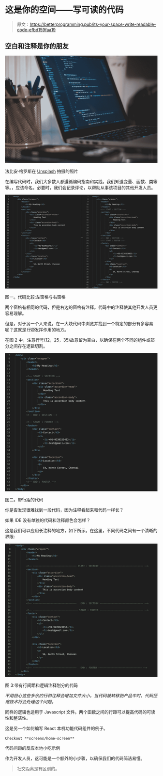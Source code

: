 # 这是你的空间——写可读的代码

> 原文：<https://betterprogramming.pub/its-your-space-write-readable-code-efbd159faa19>

## 空白和注释是你的朋友

![](img/5ae0d960a8dd2c698fd4ee650446c706.png)

法比安·格罗斯在 [Unsplash](https://unsplash.com?utm_source=medium&utm_medium=referral) 拍摄的照片

在编写代码时，我们大多数人都遵循编码指南和实践。我们知道变量、函数、类等等。，应该命名。必要时，我们会记录评论，以帮助从事该项目的其他开发人员。

![](img/bb8ee43f9a275f8a08b52c07257053ce.png)

图一。代码比较:左窗格与右窗格

两个窗格有相同的代码，但是右边的窗格有注释。代码中的注释使其他开发人员更容易理解。

但是，对于另一个人来说，在一大块代码中浏览并找到一个特定的部分有多容易呢？这就是*行距*发挥作用的地方。

在图 2 中，注意行号(12，25，35)故意留为空白，以确保在两个不同的组件或部分之间存在逻辑切割。

![](img/61a1ad87f6b19798c47993fbceda2e2a.png)

图二。带行距的代码

你是否发现很难找到一段代码，因为注释看起来和代码一样长？

如果 IDE 没有单独的代码和注释颜色会怎样？

这是我们可以应用长注释的地方，如下所示。在这里，不同代码之间有一个清晰的界限:

![](img/08ec884732f9a0c5196e49bee296cde8.png)

图 3:带有行间距和逻辑注释划分的代码

*不用担心这些多余的行和注释会增加文件大小。当代码被转移到产品中时，代码压缩技术将会处理这个问题。*

同样的逻辑也适用于 Javascript 文件。两个函数之间的行距可以提高代码的可读性和整洁性。

这是另一个如何编写 React 本机功能代码组件的例子。

`Checkout **screens/home-screen**`

代码间距的反应本地小吃示例

作为开发人员，这可能是一个额外的小步骤，以确保我们的代码简洁易懂。

> 社交距离是有区别的。